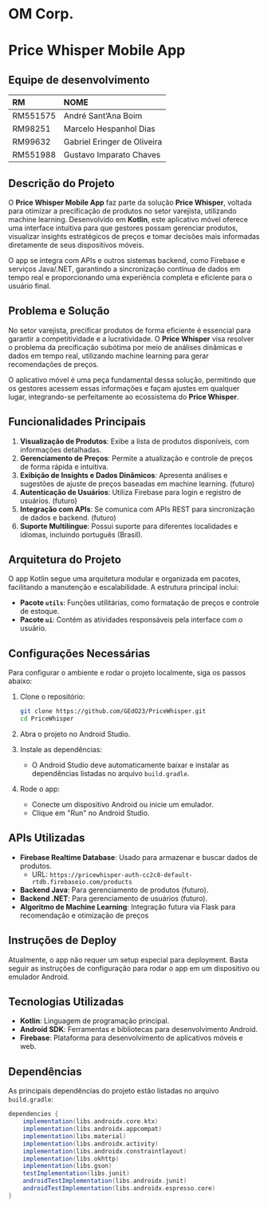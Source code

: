 # OM Corp.
# Price Whisper Mobile App

## Equipe de desenvolvimento
| RM       | NOME                        |
|:---------|:----------------------------|
| RM551575 | André Sant’Ana Boim         | 
| RM98251  | Marcelo Hespanhol Dias      |
| RM99632  | Gabriel Eringer de Oliveira |
| RM551988 | Gustavo Imparato Chaves     |

## Descrição do Projeto

O **Price Whisper Mobile App** faz parte da solução **Price Whisper**, voltada para otimizar a precificação de produtos no setor varejista, utilizando machine learning. Desenvolvido em **Kotlin**, este aplicativo móvel oferece uma interface intuitiva para que gestores possam gerenciar produtos, visualizar insights estratégicos de preços e tomar decisões mais informadas diretamente de seus dispositivos móveis.

O app se integra com APIs e outros sistemas backend, como Firebase e serviços Java/.NET, garantindo a sincronização contínua de dados em tempo real e proporcionando uma experiência completa e eficiente para o usuário final.

## Problema e Solução

No setor varejista, precificar produtos de forma eficiente é essencial para garantir a competitividade e a lucratividade. O **Price Whisper** visa resolver o problema da precificação subótima por meio de análises dinâmicas e dados em tempo real, utilizando machine learning para gerar recomendações de preços.

O aplicativo móvel é uma peça fundamental dessa solução, permitindo que os gestores acessem essas informações e façam ajustes em qualquer lugar, integrando-se perfeitamente ao ecossistema do **Price Whisper**.

## Funcionalidades Principais

1. **Visualização de Produtos**: Exibe a lista de produtos disponíveis, com informações detalhadas.
2. **Gerenciamento de Preços**: Permite a atualização e controle de preços de forma rápida e intuitiva.
3. **Exibição de Insights e Dados Dinâmicos**: Apresenta análises e sugestões de ajuste de preços baseadas em machine learning. (futuro)
4. **Autenticação de Usuários**: Utiliza Firebase para login e registro de usuários. (futuro)
5. **Integração com APIs**: Se comunica com APIs REST para sincronização de dados e backend. (futuro)
6. **Suporte Multilíngue**: Possui suporte para diferentes localidades e idiomas, incluindo português (Brasil).

## Arquitetura do Projeto

O app Kotlin segue uma arquitetura modular e organizada em pacotes, facilitando a manutenção e escalabilidade. A estrutura principal inclui:

- **Pacote `utils`**: Funções utilitárias, como formatação de preços e controle de estoque.
- **Pacote `ui`**: Contém as atividades responsáveis pela interface com o usuário.

## Configurações Necessárias

Para configurar o ambiente e rodar o projeto localmente, siga os passos abaixo:

1. Clone o repositório:
    ```sh
    git clone https://github.com/GEdO23/PriceWhisper.git
    cd PriceWhisper
    ```

2. Abra o projeto no Android Studio.

3. Instale as dependências:
    - O Android Studio deve automaticamente baixar e instalar as dependências listadas no arquivo `build.gradle`.

4. Rode o app:
    - Conecte um dispositivo Android ou inicie um emulador.
    - Clique em "Run" no Android Studio.

## APIs Utilizadas

- **Firebase Realtime Database**: Usado para armazenar e buscar dados de produtos.
    - URL: `https://pricewhisper-auth-cc2c8-default-rtdb.firebaseio.com/products`
- **Backend Java**: Para gerenciamento de produtos (futuro).
- **Backend .NET**: Para gerenciamento de usuários (futuro).
- **Algoritmo de Machine Learning**: Integração futura via Flask para recomendação e otimização de preços

## Instruções de Deploy

Atualmente, o app não requer um setup especial para deployment. Basta seguir as instruções de configuração para rodar o app em um dispositivo ou emulador Android.

## Tecnologias Utilizadas

- **Kotlin**: Linguagem de programação principal.
- **Android SDK**: Ferramentas e bibliotecas para desenvolvimento Android.
- **Firebase**: Plataforma para desenvolvimento de aplicativos móveis e web.

## Dependências

As principais dependências do projeto estão listadas no arquivo `build.gradle`:

```gradle
dependencies {
    implementation(libs.androidx.core.ktx)
    implementation(libs.androidx.appcompat)
    implementation(libs.material)
    implementation(libs.androidx.activity)
    implementation(libs.androidx.constraintlayout)
    implementation(libs.okhttp)
    implementation(libs.gson)
    testImplementation(libs.junit)
    androidTestImplementation(libs.androidx.junit)
    androidTestImplementation(libs.androidx.espresso.core)
}
```
